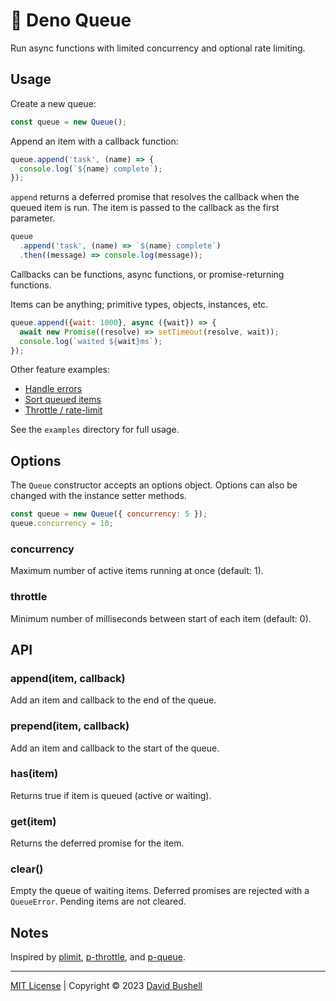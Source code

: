 # 🦥 Deno Queue

Run async functions with limited concurrency and optional rate limiting.

## Usage

Create a new queue:

```javascript
const queue = new Queue();
```

Append an item with a callback function:

```javascript
queue.append('task', (name) => {
  console.log(`${name} complete`);
});
```

`append` returns a deferred promise that resolves the callback when the queued item is run. The item is passed to the callback as the first parameter.

```javascript
queue
  .append('task', (name) => `${name} complete`)
  .then((message) => console.log(message));
```

Callbacks can be functions, async functions, or promise-returning functions.

Items can be anything; primitive types, objects, instances, etc.

```javascript
queue.append({wait: 1000}, async ({wait}) => {
  await new Promise((resolve) => setTimeout(resolve, wait));
  console.log(`waited ${wait}ms`);
});
```

Other feature examples:

* [Handle errors](/examples/errors.ts)
* [Sort queued items](/examples/sort.ts)
* [Throttle / rate-limit](/examples/throttle.ts)

See the `examples` directory for full usage.

## Options

The `Queue` constructor accepts an options object. Options can also be changed with the instance setter methods.

```javascript
const queue = new Queue({ concurrency: 5 });
queue.concurrency = 10;
```

### concurrency

Maximum number of active items running at once (default: 1).

### throttle

Minimum number of milliseconds between start of each item (default: 0).

## API

### append(item, callback)

Add an item and callback to the end of the queue.

### prepend(item, callback)

Add an item and callback to the start of the queue.

### has(item)

Returns true if item is queued (active or waiting).

### get(item)

Returns the deferred promise for the item.

### clear()

Empty the queue of waiting items. Deferred promises are rejected with a `QueueError`. Pending items are not cleared.

## Notes

Inspired by [plimit](https://github.com/sindresorhus/p-limit), [p-throttle](https://github.com/sindresorhus/p-throttle), and [p-queue](https://github.com/sindresorhus/p-queue).

* * *

[MIT License](/LICENSE) | Copyright © 2023 [David Bushell](https://dbushell.com)
